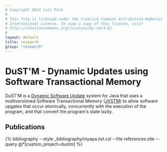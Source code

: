 ```yaml
---
# Copyright 2014 Luís Pina
#
# This file is licensed under the Creative Commons Attribution-NoDerivatives 4.0
# International License. To view a copy of this license, visit
# http://creativecommons.org/licenses/by-nd/4.0/.
#
layout: default
title: research
group: "research"
---
```


DuST'M - Dynamic Updates using Software Transactional Memory
============================================================

DuST'M is a [Dynamic Software Update](dsu.html) system for Java that uses a
multiversioned Software Transactional Memory ([JVSTM](jvstm.html)) to allow
software upgates that occur atomically, concurrently with the execution of the
program, and that convert the program's state lazily.

Publications
------------

{% bibliography --style _bibliography/myapa.list.csl --file references.site --query @*[custom_project=dustm] %}
